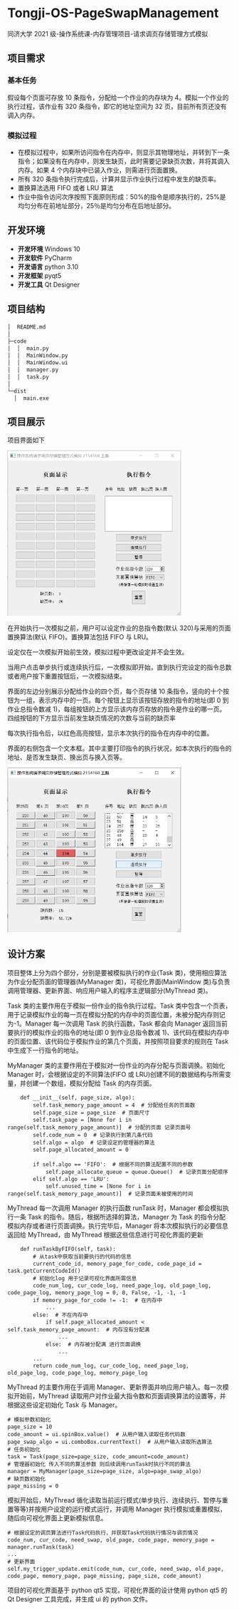 # Tongji-OS-PageSwapManagement

同济大学 2021 级-操作系统课-内存管理项目-请求调页存储管理方式模拟

## 项目需求

### 基本任务

假设每个页面可存放 10 条指令，分配给一个作业的内存块为 4。模拟一个作业的执行过程，该作业有 320 条指令，即它的地址空间为 32 页，目前所有页还没有调入内存。

### 模拟过程

- 在模拟过程中，如果所访问指令在内存中，则显示其物理地址，并转到下一条指令；如果没有在内存中，则发生缺页，此时需要记录缺页次数，并将其调入内存。如果 4 个内存块中已装入作业，则需进行页面置换。
- 所有 320 条指令执行完成后，计算并显示作业执行过程中发生的缺页率。
- 置换算法选用 FIFO 或者 LRU 算法
- 作业中指令访问次序按照下面原则形成：50%的指令是顺序执行的，25%是均匀分布在前地址部分，25％是均匀分布在后地址部分。

## 开发环境

- **开发环境** Windows 10
- **开发软件** PyCharm
- **开发语言** python 3.10
- **开发框架** pyqt5
- **开发工具** Qt Designer

## 项目结构

```
│  README.md
│
├─code
│  │  main.py
│  │  MainWindow.py
│  │  MainWindow.ui
│  │  manager.py
│  │  task.py
│
└─dist
  │  main.exe
```

## 项目展示

项目界面如下

<img title="" src="readme_img/img1.png" alt="" width="390">

在开始执行一次模拟之前，用户可以设定作业的总指令数(默认 320)与采用的页面置换算法(默认 FIFO)。置换算法包括 FIFO 与 LRU。

设定仅在一次模拟开始前生效，模拟过程中更改设定并不会生效。

当用户点击单步执行或连续执行后，一次模拟即开始，直到执行完设定的指令总数或者用户按下重置按钮后，一次模拟结束。

界面的左边分别展示分配给作业的四个页，每个页存储 10 条指令，竖向的十个按钮为一组，表示内存中的一页。每个按钮上显示该按钮存放的指令的地址(即 0 到作业总指令数减 1)，每组按钮的上方显示该内存页存放的指令是作业的哪一页。四组按钮的下方显示当前发生缺页情况的次数与当前的缺页率

每次执行指令后，以红色高亮按钮，显示本次执行的指令在内存中的位置。

界面的右侧包含一个文本框。其中主要打印指令的执行状况，如本次执行的指令的地址、是否发生缺页、换出页与换入页等。

<img title="" src="readme_img/img2.png" alt="" width="390">

## 设计方案

项目整体上分为四个部分，分别是要被模拟执行的作业(Task 类)，使用相应算法为作业分配页面的管理器(MyManager 类)，可视化界面(MainWindow 类)与负责调用管理器、更新界面、响应用户输入的程序主逻辑部分(MyThread 类)。

Task 类的主要作用在于模拟一份作业的指令执行过程。Task 类中包含一个页表，用于记录模拟作业的每一页在模拟分配的内存中的页面位置，未被分配内存则记为-1。Manager 每一次调用 Task 的执行函数，Task 都会向 Manager 返回当前要执行的模拟作业的指令的地址(即 0 到作业总指令数减 1)、该代码在模拟内存中的页面位置、该代码位于模拟作业的第几个页面，并按照项目要求的规则在 Task 中生成下一行指令的地址。

MyManager 类的主要作用在于模拟对一份作业的内存分配与页面调换。初始化 Manager 时，会根据设定的不同算法(FIFO 或 LRU)创建不同的数据结构与所需变量，并创建一个数组，模拟分配给 Task 的内存页面。

```
    def __init__(self, page_size, algo):
        self.task_memory_page_amount = 4  # 分配给任务的页面数
        self.page_size = page_size  # 页面尺寸
        self.task_page = [None for i in range(self.task_memory_page_amount)]  # 分配的页面 记录页面号
        self.code_num = 0  # 记录执行到第几条代码
        self.algo = algo  # 记录设定的管理器的算法
        self.page_allocated_amount = 0

        if self.algo == 'FIFO':  # 根据不同的算法配置不同的参数
            self.page_allocate_queue = queue.Queue()  # 记录页面分配顺序
        elif self.algo == 'LRU':
            self.unused_time = [None for i in range(self.task_memory_page_amount)]  # 记录页面未被使用的时间
```

MyThread 每一次调用 Manager 的执行函数 runTask 时，Manager 都会模拟执行一条 Task 的指令。随后，根据所选择的算法，Manager 为 Task 的指令分配模拟内存或者进行页面调换。执行完毕后，Manager 将本次模拟执行的必要信息返回给 MyThread，由 MyThread 根据这些信息进行可视化界面的更新

```
    def runTaskByFIFO(self, task):
        # 从task中获取当前要执行的代码的信息
        current_code_id, memory_page_for_code, code_page_id = task.getCurrentCodeId()
        # 初始化log 用于记录可视化界面所需信息
        code_num_log, cur_code_log, need_page_log, old_page_log, code_page_log, memory_page_log = 0, 0, False, -1, -1, -1
        if memory_page_for_code != -1:  # 在内存中
            ...
        else:  # 不在内存中
            if self.page_allocated_amount < self.task_memory_page_amount:  # 内存没有分配满
                ...
            else:  # 内存被分配满 进行页面调换
                ...
        ...
        return code_num_log, cur_code_log, need_page_log, old_page_log, code_page_log, memory_page_log
```

MyThread 的主要作用在于调用 Manager、更新界面并响应用户输入。每一次模拟开始前，MyThread 读取用户对作业最大指令数和页面调换算法的设置等，并根据这些设定初始化 Task 与 Manager。

```
# 模拟参数初始化
page_size = 10
code_amount = ui.spinBox.value()  # 从用户输入读取任务代码数
page_swap_algo = ui.comboBox.currentText()  # 从用户输入读取所选算法
# 任务初始化
task = Task(page_size=page_size, code_amount=code_amount)
# 管理器初始化 传入不同的算法参数 则后续调用runTask时执行不同的算法
manager = MyManager(page_size=page_size, algo=page_swap_algo)
# 缺页数初始化
page_missing = 0
```

模拟开始后，MyThread 循化读取当前运行模式(单步执行、连续执行、暂停与重置等等)并按用户设定的运行模式运行，并调用 Manager 执行模拟或重置模拟，随后向可视化界面上更新模拟信息。

```
# 根据设定的调页算法进行Task代码执行，并获取Task代码执行情况与调页情况
code_num, cur_code, need_swap, old_page, code_page, memory_page = manager.runTask(task)
...
# 更新界面
self.my_trigger_update.emit(code_num, cur_code, need_swap, old_page, code_page, memory_page, page_missing, page_size, code_amount)
```

项目的可视化界面基于 python qt5 实现，可视化界面的设计使用 python qt5 的 Qt Designer 工具完成，并生成 ui 的 python 文件。
